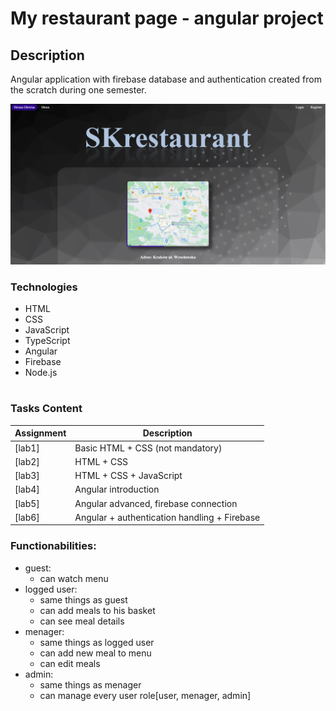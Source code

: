 # My restaurant page - angular project

## Description

Angular application with firebase database and authentication created from the scratch during one semester.

<img src="mainPage.png"/>

<h3> Technologies </h3>


- HTML
- CSS
- JavaScript
- TypeScript
- Angular
- Firebase
- Node.js


#

<h3>Tasks Content</h3> 


| Assignment |Description |
| ------------- | ------------- |
| [lab1]| Basic HTML + CSS (not mandatory)  |
| [lab2]| HTML + CSS  |
| [lab3]| HTML + CSS + JavaScript  |
| [lab4]| Angular introduction  |
| [lab5]| Angular advanced, firebase connection  |
| [lab6]| Angular + authentication handling + Firebase  |


<h3>Functionabilities:</h3>

 - guest: 
   - can watch menu
 - logged user:
   - same things as guest
   - can add meals to his basket
   - can see meal details
 - menager:
   - same things as logged user
   - can add new meal to menu
   - can edit meals
 - admin:
   - same things as menager
   - can manage every user role[user, menager, admin]
